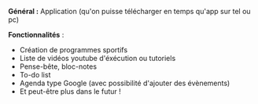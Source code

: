 **Général :**
Application (qu'on puisse télécharger en temps qu'app sur tel ou pc)

**Fonctionnalités** :
- Création de programmes sportifs
- Liste de vidéos youtube d'éxécution ou tutoriels
- Pense-bête, bloc-notes
- To-do list
- Agenda type Google (avec possibilité d'ajouter des évènements)
- Et peut-être plus dans le futur !